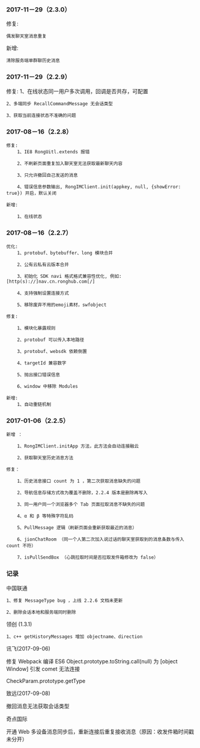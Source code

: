 ### 2017-11－29（2.3.0）

修复:

    偶发聊天室消息重复

新增:

    清除服务端单群聊历史消息

### 2017-11－29（2.2.9）

修复:
    1、在线状态同一用户多次调用，回调是否共存，可配置

    2、多端同步 RecallCommandMessage 无会话类型

    3、获取当前连接状态不准确的问题


### 2017-08－16（2.2.8）

    修复:
        1、IE8 RongUitl.extends 报错

        2、不刷新页面重复加入聊天室无法获取最新聊天内容

        3、只允许撤回自己发送的消息

        4、错误信息参数输出, RongIMClient.init(appkey, null, {showError: true}) 开启，默认关闭

    新增:

        1、在线状态


### 2017-08－16（2.2.7）

    优化:
        1、protobuf、bytebuffer、long 模块合并

        2、公有云私有云版本合并

        3、初始化 SDK navi 格式格式兼容性优化, 例如: [http(s)://]nav.cn.ronghub.com[/]

        4、支持强制设置连接方式

        5、移除废弃不用的emoji素材，swfobject

    修复:

        1、模块化暴露规则
        
        2、protobuf 可以传入本地路径
        
        3、protobuf、websdk 依赖倒置
        
        4、targetId 兼容数字
        
        5、抛出接口错误信息
        
        6、window 中移除 Modules
        
    新增:
        1、自动重链机制

### 2017-01-06（2.2.5）

    新增 ：

        1、RongIMClient.initApp 方法，此方法会自动连接融云

        2、获取聊天室历史消息方法

    修复：

        1、历史消息接口 count 为 1 ，第二次获取消息缺失的问题

        2、导航信息存储方式改为覆盖不删除，2.2.4 版本是删除再写入

        3、同一用户同一个浏览器多个 Tab 页面拉取消息不缺失的问题

        4、α 和 β 等特殊字符乱码
        
        5、PullMessage 逻辑（刷新页面会重新获取最近的消息）
        
        6、jionChatRoom （同一个人第二次加入说过话的聊天室获取到的消息条数与传入 count 不符）
        
        7、isPullSendBox （心跳拉取时间是否拉取发件箱修改为 false）


### 记录

中国联通

    1、修复 MessageType bug ，上线 2.2.6 文档未更新

    2、删除会话本地和服务端同时删除

领创 (1.3.1)

    1、c++ getHistoryMessages 增加 objectname、direction

讯飞(2017-09-06)

修复 Webpack 编译 ES6 Object.prototype.toString.call(null) 为 [object Window] 引发 comet 无法连接

CheckParam.prototype.getType

致远(2017-09-08)

撤回消息无法获取会话类型

奇点国际

开通 Web 多设备消息同步后，重新连接后重复接收消息（原因：收发件箱时间戳未分开）


